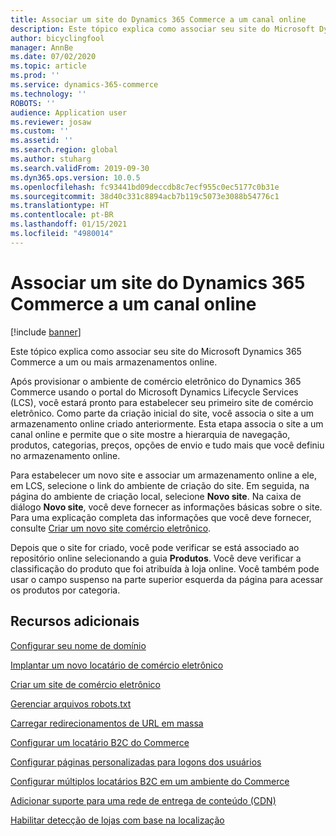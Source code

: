```yaml
---
title: Associar um site do Dynamics 365 Commerce a um canal online
description: Este tópico explica como associar seu site do Microsoft Dynamics 365 Commerce a um ou mais armazenamentos online.
author: bicyclingfool
manager: AnnBe
ms.date: 07/02/2020
ms.topic: article
ms.prod: ''
ms.service: dynamics-365-commerce
ms.technology: ''
ROBOTS: ''
audience: Application user
ms.reviewer: josaw
ms.custom: ''
ms.assetid: ''
ms.search.region: global
ms.author: stuharg
ms.search.validFrom: 2019-09-30
ms.dyn365.ops.version: 10.0.5
ms.openlocfilehash: fc93441bd09deccdb8c7ecf955c0ec5177c0b31e
ms.sourcegitcommit: 38d40c331c8894acb7b119c5073e3088b54776c1
ms.translationtype: HT
ms.contentlocale: pt-BR
ms.lasthandoff: 01/15/2021
ms.locfileid: "4980014"
---
```

# <a name="associate-a-dynamics-365-commerce-site-with-an-online-channel"></a>Associar um site do Dynamics 365 Commerce a um canal online

[!include [banner](includes/banner.md)]

Este tópico explica como associar seu site do Microsoft Dynamics 365 Commerce a um ou mais armazenamentos online. 

Após provisionar o ambiente de comércio eletrônico do Dynamics 365 Commerce usando o portal do Microsoft Dynamics Lifecycle Services (LCS), você estará pronto para estabelecer seu primeiro site de comércio eletrônico. Como parte da criação inicial do site, você associa o site a um armazenamento online criado anteriormente. Esta etapa associa o site a um canal online e permite que o site mostre a hierarquia de navegação, produtos, categorias, preços, opções de envio e tudo mais que você definiu no armazenamento online.

Para estabelecer um novo site e associar um armazenamento online a ele, em LCS, selecione o link do ambiente de criação do site. Em seguida, na página do ambiente de criação local, selecione **Novo site**. Na caixa de diálogo **Novo site**, você deve fornecer as informações básicas sobre o site. Para uma explicação completa das informações que você deve fornecer, consulte [Criar um novo site comércio eletrônico](create-ecommerce-site.md).

Depois que o site for criado, você pode verificar se está associado ao repositório online selecionando a guia **Produtos**. Você deve verificar a classificação do produto que foi atribuída à loja online. Você também pode usar o campo suspenso na parte superior esquerda da página para acessar os produtos por categoria.

## <a name="additional-resources"></a>Recursos adicionais

[Configurar seu nome de domínio](configure-your-domain-name.md)

[Implantar um novo locatário de comércio eletrônico](deploy-ecommerce-site.md)

[Criar um site de comércio eletrônico](create-ecommerce-site.md)

[Gerenciar arquivos robots.txt](manage-robots-txt-files.md)

[Carregar redirecionamentos de URL em massa](upload-bulk-redirects.md)

[Configurar um locatário B2C do Commerce](set-up-B2C-tenant.md)

[Configurar páginas personalizadas para logons dos usuários](custom-pages-user-logins.md)

[Configurar múltiplos locatários B2C em um ambiente do Commerce](configure-multi-B2C-tenants.md)

[Adicionar suporte para uma rede de entrega de conteúdo (CDN)](add-cdn-support.md)

[Habilitar detecção de lojas com base na localização](enable-store-detection.md)
